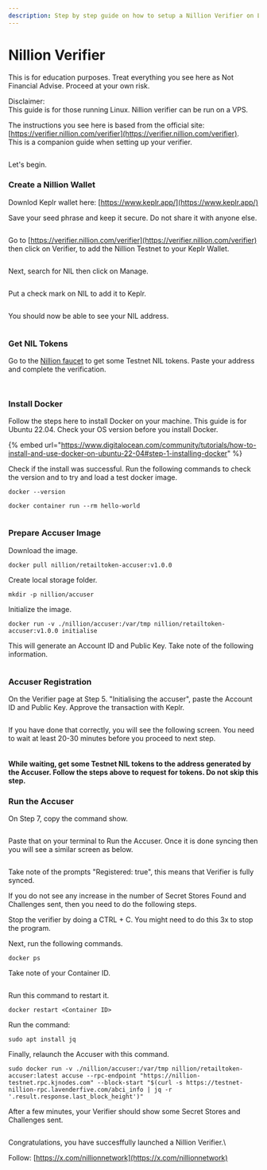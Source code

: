 ```yaml
---
description: Step by step guide on how to setup a Nillion Verifier on Linux
---
```


# Nillion Verifier

This is for education purposes. Treat everything you see here as Not Financial Advise. Proceed at your own risk.

Disclaimer:\
This guide is for those running Linux. Nillion verifier can be run on a VPS.

The instructions you see here is based from the official site: [https://verifier.nillion.com/verifier](https://verifier.nillion.com/verifier). \
This is a companion guide when setting up your verifier.

<figure><img src="../.gitbook/assets/image.png" alt=""><figcaption></figcaption></figure>

Let's begin.

### Create a Nillion Wallet

Downlod Keplr wallet here: [https://www.keplr.app/](https://www.keplr.app/)

Save your seed phrase and keep it secure. Do not share it with anyone else.

<figure><img src="../.gitbook/assets/image (1).png" alt=""><figcaption></figcaption></figure>

Go to [https://verifier.nillion.com/verifier](https://verifier.nillion.com/verifier) then click on Verifier, to add the Nillion Testnet to your Keplr Wallet.

<figure><img src="../.gitbook/assets/image (2).png" alt=""><figcaption></figcaption></figure>

Next, search for NIL then click on Manage.

<figure><img src="../.gitbook/assets/image (3).png" alt=""><figcaption></figcaption></figure>

Put a check mark on NIL to add it to Keplr.

<figure><img src="../.gitbook/assets/image (4).png" alt=""><figcaption></figcaption></figure>

You should now be able to see your NIL address.

<figure><img src="../.gitbook/assets/image (5).png" alt=""><figcaption></figcaption></figure>

### Get NIL Tokens

Go to the [Nillion faucet](https://faucet.testnet.nillion.com/) to get some Testnet NIL tokens. Paste your address and complete the verification.

<figure><img src="../.gitbook/assets/image (6).png" alt=""><figcaption></figcaption></figure>

<figure><img src="../.gitbook/assets/image (7).png" alt=""><figcaption></figcaption></figure>

### Install Docker

Follow the steps here to install Docker on your machine. This guide is for Ubuntu 22.04. Check your OS version before you install Docker.

{% embed url="https://www.digitalocean.com/community/tutorials/how-to-install-and-use-docker-on-ubuntu-22-04#step-1-installing-docker" %}

Check if the install was successful. Run the following commands to check the version and to try and load a test docker image.

```
docker --version
```

```
docker container run --rm hello-world
```

<figure><img src="../.gitbook/assets/image (10).png" alt=""><figcaption></figcaption></figure>

### Prepare Accuser Image

Download the image.

```
docker pull nillion/retailtoken-accuser:v1.0.0
```

Create local storage folder.

```
mkdir -p nillion/accuser
```

Initialize the image.

```
docker run -v ./nillion/accuser:/var/tmp nillion/retailtoken-accuser:v1.0.0 initialise
```

This will generate an Account ID and Public Key. Take note of the following information.

<figure><img src="../.gitbook/assets/image (11).png" alt=""><figcaption></figcaption></figure>

### Accuser Registration

On the Verifier page at Step 5. "Initialising the accuser", paste the Account ID and Public Key. Approve the transaction with Keplr.

<figure><img src="../.gitbook/assets/image (12).png" alt=""><figcaption></figcaption></figure>

If you have done that correctly, you will see the following screen. You need to wait at least 20-30 minutes before you proceed to next step.

<figure><img src="../.gitbook/assets/Screenshot 2024-09-02 at 8.52.59 PM.png" alt=""><figcaption></figcaption></figure>

#### While waiting, get some Testnet NIL tokens to the address generated by the Accuser. Follow the steps above to request for tokens. Do not skip this step.

### Run the Accuser

On Step 7, copy the command show.

<figure><img src="../.gitbook/assets/image (13).png" alt=""><figcaption></figcaption></figure>

Paste that on your terminal to Run the Accuser. Once it is done syncing then you will see a similar screen as below.

<figure><img src="../.gitbook/assets/Screenshot 2024-09-02 at 9.54.38 PM.png" alt=""><figcaption></figcaption></figure>

Take note of the prompts "Registered: true", this means that Verifier is fully synced.

If you do not see any increase in the number of Secret Stores Found and Challenges sent, then you need to do the following steps.

Stop the verifier by doing a CTRL + C. You might need to do this 3x to stop the program.

Next, run the following commands.

```
docker ps
```

Take note of your Container ID.

<figure><img src="../.gitbook/assets/image (14).png" alt=""><figcaption></figcaption></figure>

Run this command to restart it.

```
docker restart <Container ID>
```

Run the command:

```
sudo apt install jq
```

Finally, relaunch the Accuser with this command.

```
sudo docker run -v ./nillion/accuser:/var/tmp nillion/retailtoken-accuser:latest accuse --rpc-endpoint "https://nillion-testnet.rpc.kjnodes.com" --block-start "$(curl -s https://testnet-nillion-rpc.lavenderfive.com/abci_info | jq -r '.result.response.last_block_height')"
```

After a few minutes, your Verifier should show some Secret Stores and Challenges sent.

<figure><img src="../.gitbook/assets/image (15).png" alt=""><figcaption></figcaption></figure>

Congratulations, you have succesffully launched a Nillion Verifier.\


Follow: [https://x.com/nillionnetwork](https://x.com/nillionnetwork)
